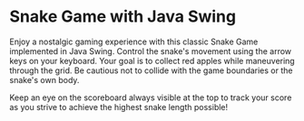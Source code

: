 # Snake Game with Java Swing

Enjoy a nostalgic gaming experience with this classic Snake Game implemented in Java Swing. Control the snake's movement using the arrow keys on your keyboard. Your goal is to collect red apples while maneuvering through the grid. Be cautious not to collide with the game boundaries or the snake's own body.

Keep an eye on the scoreboard always visible at the top to track your score as you strive to achieve the highest snake length possible!
